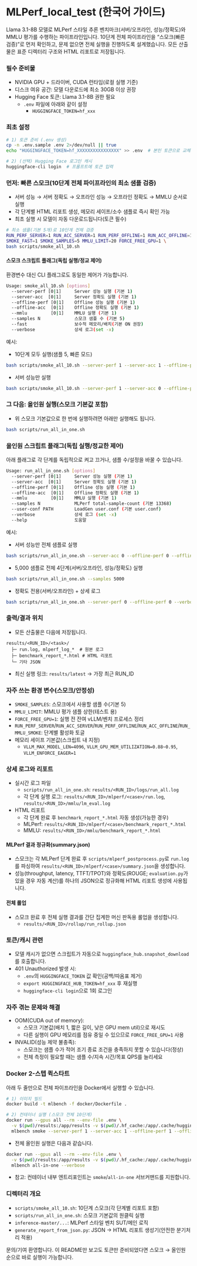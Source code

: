 # MLPerf_local_test (한국어 가이드)

Llama 3.1-8B 모델로 MLPerf 스타일 추론 벤치마크(서버/오프라인, 성능/정확도)와 MMLU 평가를 수행하는 파이프라인입니다. 10단계 전체 파이프라인을 “스모크(빠른 검증)”로 먼저 확인하고, 문제 없으면 전체 실행을 진행하도록 설계했습니다. 모든 산출물은 표준 디렉터리 구조와 HTML 리포트로 저장됩니다.

### 필수 준비물
- NVIDIA GPU + 드라이버, CUDA 런타임(로컬 실행 기준)
- 디스크 여유 공간: 모델 다운로드에 최소 30GB 이상 권장
- Hugging Face 토큰: Llama 3.1-8B 권한 필요
  - `.env` 파일에 아래와 같이 설정
    - `HUGGINGFACE_TOKEN=hf_xxx`

### 최초 설정
```bash
# 1) 토큰 준비 (.env 생성)
cp -n .env.sample .env 2>/dev/null || true
echo "HUGGINGFACE_TOKEN=hf_XXXXXXXXXXXXXXXX" >> .env  # 본인 토큰으로 교체

# 2) (선택) Hugging Face 로그인 캐시
huggingface-cli login  # 프롬프트에 토큰 입력
```

### 먼저: 빠른 스모크(10단계 전체 파이프라인의 최소 샘플 검증)
- 서버 성능 → 서버 정확도 → 오프라인 성능 → 오프라인 정확도 → MMLU 순서로 실행
- 각 단계별 HTML 리포트 생성, 메모리 세이프/소수 샘플로 즉시 확인 가능
- 최초 실행 시 모델이 자동 다운로드됩니다(토큰 필수)

```bash
# 최소 샘플(기본 5개)로 10단계 전체 검증
RUN_PERF_SERVER=1 RUN_ACC_SERVER=1 RUN_PERF_OFFLINE=1 RUN_ACC_OFFLINE=1 RUN_MMLU_SMOKE=1 \
SMOKE_FAST=1 SMOKE_SAMPLES=5 MMLU_LIMIT=20 FORCE_FREE_GPU=1 \
bash scripts/smoke_all_10.sh
```

#### 스모크 스크립트 플래그(독립 실행/정교 제어)
환경변수 대신 CLI 플래그로도 동일한 제어가 가능합니다.

```bash
Usage: smoke_all_10.sh [options]
  --server-perf [0|1]     Server 성능 실행 (기본 1)
  --server-acc  [0|1]     Server 정확도 실행 (기본 1)
  --offline-perf [0|1]    Offline 성능 실행 (기본 1)
  --offline-acc  [0|1]    Offline 정확도 실행 (기본 1)
  --mmlu         [0|1]    MMLU 실행 (기본 1)
  --samples N             스모크 샘플 수 (기본 5)
  --fast                  보수적 메모리/배치(기본 ON 권장)
  --verbose               상세 로그(set -x)
```

예시:
- 10단계 모두 실행(샘플 5, 빠른 모드)
```bash
bash scripts/smoke_all_10.sh --server-perf 1 --server-acc 1 --offline-perf 1 --offline-acc 1 --mmlu 1 --samples 5 --fast --verbose
```
- 서버 성능만 실행
```bash
bash scripts/smoke_all_10.sh --server-perf 1 --server-acc 0 --offline-perf 0 --offline-acc 0 --mmlu 0 --samples 5 --fast
```

### 그 다음: 올인원 실행(스모크 기본값 포함)
- 위 스모크 기본값으로 한 번에 실행하려면 아래만 실행해도 됩니다.
```bash
bash scripts/run_all_in_one.sh
```

### 올인원 스크립트 플래그(독립 실행/정교한 제어)
아래 플래그로 각 단계를 독립적으로 켜고 끄거나, 샘플 수/설정을 바꿀 수 있습니다.

```bash
Usage: run_all_in_one.sh [options]
  --server-perf [0|1]     Server 성능 실행 (기본 1)
  --server-acc  [0|1]     Server 정확도 실행 (기본 1)
  --offline-perf [0|1]    Offline 성능 실행 (기본 1)
  --offline-acc  [0|1]    Offline 정확도 실행 (기본 1)
  --mmlu         [0|1]    MMLU 실행 (기본 1)
  --samples N             MLPerf total-sample-count (기본 13368)
  --user-conf PATH        LoadGen user.conf (기본 user.conf)
  --verbose               상세 로그 (set -x)
  --help                  도움말
```

예시:
- 서버 성능만 전체 샘플로 실행
```bash
bash scripts/run_all_in_one.sh --server-acc 0 --offline-perf 0 --offline-acc 0 --mmlu 0
```
- 5,000 샘플로 전체 4단계(서버/오프라인, 성능/정확도) 실행
```bash
bash scripts/run_all_in_one.sh --samples 5000
```
- 정확도 전용(서버/오프라인) + 상세 로그
```bash
bash scripts/run_all_in_one.sh --server-perf 0 --offline-perf 0 --verbose
```

### 출력/결과 위치
- 모든 산출물은 다음에 저장됩니다.
```
results/<RUN_ID>/<task>/
  ├─ run.log, mlperf_log_*  # 원본 로그
  ├─ benchmark_report_*.html # HTML 리포트
  └─ 기타 JSON
```
- 최신 실행 링크: `results/latest` → 가장 최근 RUN_ID

### 자주 쓰는 환경 변수(스모크/안정성)
- `SMOKE_SAMPLES`: 스모크에서 사용할 샘플 수(기본 5)
- `MMLU_LIMIT`: MMLU 평가 샘플 상한(테스트 용)
- `FORCE_FREE_GPU=1`: 실행 전 잔여 vLLM/벤치 프로세스 정리
- `RUN_PERF_SERVER`/`RUN_ACC_SERVER`/`RUN_PERF_OFFLINE`/`RUN_ACC_OFFLINE`/`RUN_MMLU_SMOKE`: 단계별 활성화 토글
- 메모리 세이프 기본값(스크립트 내 지정)
  - `VLLM_MAX_MODEL_LEN=4096`, `VLLM_GPU_MEM_UTILIZATION=0.88~0.95`, `VLLM_ENFORCE_EAGER=1`

### 상세 로그와 리포트
- 실시간 로그 파일
  - `scripts/run_all_in_one.sh`: `results/<RUN_ID>/logs/run_all.log`
  - 각 단계 실행 로그: `results/<RUN_ID>/mlperf/<case>/run.log`, `results/<RUN_ID>/mmlu/lm_eval.log`
- HTML 리포트
  - 각 단계 완료 후 `benchmark_report_*.html` 자동 생성(가능한 경우)
  - MLPerf: `results/<RUN_ID>/mlperf/<case>/benchmark_report_*.html`
  - MMLU:   `results/<RUN_ID>/mmlu/benchmark_report_*.html`

#### MLPerf 결과 정규화(summary.json)
- 스모크는 각 MLPerf 단계 완료 후 `scripts/mlperf_postprocess.py`로 `run.log`를 파싱하여
  `results/<RUN_ID>/mlperf/<case>/summary.json`을 생성합니다.
- 성능(throughput, latency, TTFT/TPOT)와 정확도(ROUGE; `evaluation.py`가 있을 경우 자동 계산)를
  하나의 JSON으로 정규화해 HTML 리포트 생성에 사용됩니다.

#### 전체 롤업
- 스모크 완료 후 전체 실행 결과를 간단 집계한 머신 판독용 롤업을 생성합니다.
  - `results/<RUN_ID>/rollup/run_rollup.json`

### 토큰/캐시 관련
- 모델 캐시가 없으면 스크립트가 자동으로 `huggingface_hub.snapshot_download`를 호출합니다.
- 401 Unauthorized 발생 시:
  - `.env`의 `HUGGINGFACE_TOKEN` 값 확인(공백/따옴표 제거)
  - `export HUGGINGFACE_HUB_TOKEN=hf_xxx` 후 재실행
  - `huggingface-cli login`으로 1회 로그인

### 자주 겪는 문제와 해결
- OOM(CUDA out of memory):
  - 스모크 기본값(배치 1, 짧은 길이, 낮은 GPU mem util)으로 재시도
  - 다른 실행이 GPU 메모리를 점유 중일 수 있으므로 `FORCE_FREE_GPU=1` 사용
- INVALID(성능 제약 불충족):
  - 스모크는 샘플 수가 적어 조기 종료 조건을 충족하지 못할 수 있습니다(정상)
  - 전체 측정이 필요할 때는 샘플 수/지속 시간/목표 QPS를 늘리세요

### Docker 2-스텝 퀵스타트
아래 두 줄만으로 전체 파이프라인을 Docker에서 실행할 수 있습니다.

```bash
# 1) 이미지 빌드
docker build -t mlbench -f docker/Dockerfile .

# 2) 컨테이너 실행 (스모크 전체 10단계)
docker run --gpus all --rm --env-file .env \
  -v $(pwd)/results:/app/results -v $(pwd)/.hf_cache:/app/.cache/huggingface \
  mlbench smoke --server-perf 1 --server-acc 1 --offline-perf 1 --offline-acc 1 --mmlu 1 --samples 5 --fast --verbose
```

- 전체 올인원 실행은 다음과 같습니다.
```bash
docker run --gpus all --rm --env-file .env \
  -v $(pwd)/results:/app/results -v $(pwd)/.hf_cache:/app/.cache/huggingface \
  mlbench all-in-one --verbose
```

- 참고: 컨테이너 내부 엔트리포인트는 `smoke`/`all-in-one` 서브커맨드를 지원합니다.

### 디렉터리 개요
- `scripts/smoke_all_10.sh`: 10단계 스모크(각 단계별 리포트 포함)
- `scripts/run_all_in_one.sh`: 스모크 기본값의 원클릭 실행
- `inference-master/...`: MLPerf 스타일 벤치 SUT/메인 로직
- `generate_report_from_json.py`: JSON → HTML 리포트 생성기(안전한 분기처리 적용)

문의/기여 환영합니다. 이 README만 보고도 토큰만 준비되었다면 스모크 → 올인원 순으로 바로 실행이 가능합니다.



